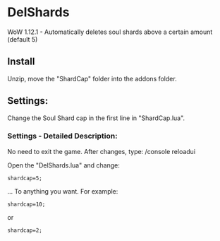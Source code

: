 # DelShards
WoW 1.12.1 - Automatically deletes soul shards above a certain amount (default 5)

## Install
Unzip, move the "ShardCap" folder into the addons folder. 

## Settings: 
Change the Soul Shard cap in the first line in "ShardCap.lua".

### Settings - Detailed Description:
No need to exit the game. After changes, type: /console reloadui


Open the "DelShards.lua" and change: 

    shardcap=5;

... To anything you want. 
For example: 

    shardcap=10;

or 

    shardcap=2;

